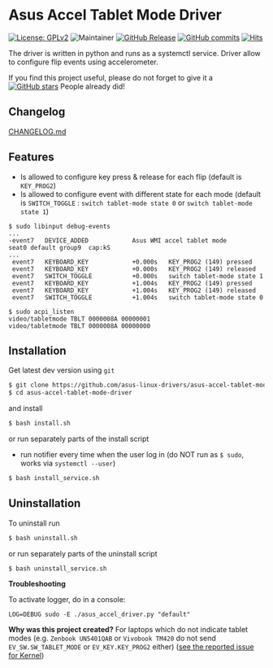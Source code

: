 # Asus Accel Tablet Mode Driver

[![License: GPLv2](https://img.shields.io/badge/License-GPL_v2-blue.svg)](https://www.gnu.org/licenses/old-licenses/gpl-2.0.en.html)
![Maintainer](https://img.shields.io/badge/maintainer-ldrahnik-blue)
[![GitHub Release](https://img.shields.io/github/release/asus-linux-drivers/asus-accel-tablet-mode-driver.svg?style=flat)](https://github.com/asus-linux-drivers/asus-accel-tablet-mode-driver/releases)
[![GitHub commits](https://img.shields.io/github/commits-since/asus-linux-drivers/asus-accel-tablet-mode-driver/v0.0.1.svg)](https://GitHub.com/asus-linux-drivers/asus-accel-tablet-mode-driver/commit/)
[![Hits](https://hits.seeyoufarm.com/api/count/incr/badge.svg?url=https%3A%2F%2Fgithub.com%2Fasus-linux-drivers%2Fasus-fliplock-driver&count_bg=%2379C83D&title_bg=%23555555&icon=&icon_color=%23E7E7E7&title=hits&edge_flat=false)](https://hits.seeyoufarm.com)

The driver is written in python and runs as a systemctl service. Driver allow to configure flip events using accelerometer.

If you find this project useful, please do not forget to give it a [![GitHub stars](https://img.shields.io/github/stars/asus-linux-drivers/asus-accel-tablet-mode-driver.svg?style=social&label=Star&maxAge=2592000)](https://github.com/asus-linux-drivers/asus-accel-tablet-mode-driver/stargazers) People already did!

## Changelog

[CHANGELOG.md](CHANGELOG.md)

## Features

- Is allowed to configure key press & release for each flip (default is `KEY_PROG2`)
- Is allowed to configure event with different state for each mode (default is `SWITCH_TOGGLE` : `switch tablet-mode state 0` or `switch tablet-mode state 1`)

```
$ sudo libinput debug-events
...
-event7   DEVICE_ADDED            Asus WMI accel tablet mode        seat0 default group9  cap:kS
...
 event7   KEYBOARD_KEY            +0.000s	KEY_PROG2 (149) pressed
 event7   KEYBOARD_KEY            +0.000s	KEY_PROG2 (149) released
 event7   SWITCH_TOGGLE           +0.000s	switch tablet-mode state 1
 event7   KEYBOARD_KEY            +1.004s	KEY_PROG2 (149) pressed
 event7   KEYBOARD_KEY            +1.004s	KEY_PROG2 (149) released
 event7   SWITCH_TOGGLE           +1.004s	switch tablet-mode state 0
 ```

```
$ sudo acpi_listen
video/tabletmode TBLT 0000008A 00000001
video/tabletmode TBLT 0000008A 00000000
```


## Installation

Get latest dev version using `git`

```bash
$ git clone https://github.com/asus-linux-drivers/asus-accel-tablet-mode-driver
$ cd asus-accel-tablet-mode-driver
```

and install

```bash
$ bash install.sh
```

or run separately parts of the install script

- run notifier every time when the user log in (do NOT run as `$ sudo`, works via `systemctl --user`)

```bash
$ bash install_service.sh
```

## Uninstallation

To uninstall run

```bash
$ bash uninstall.sh
```

or run separately parts of the uninstall script

```bash
$ bash uninstall_service.sh
```

**Troubleshooting**

To activate logger, do in a console:
```
LOG=DEBUG sudo -E ./asus_accel_driver.py "default"
```

**Why was this project created?** For laptops which do not indicate tablet modes (e.g. `Zenbook UN5401QAB` or `Vivobook TM420` do not send `EV_SW.SW_TABLET_MODE` or `EV_KEY.KEY_PROG2` either)
([see the reported issue for Kernel](https://bugzilla.kernel.org/show_bug.cgi?id=214675))
